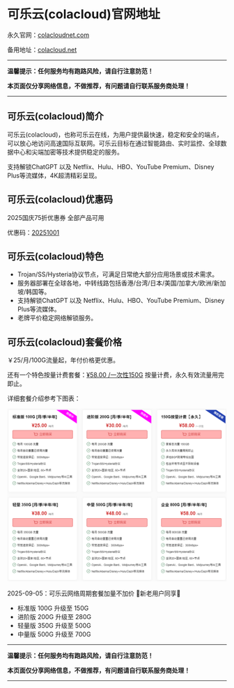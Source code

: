 # 可乐云(colacloud)官网地址

永久官网：[colacloudnet.com](https://user.colacloudnet.com/#/register?code=puWPu829)

备用地址：[colacloud.net](https://merlin.colacloud.net/#/register?code=puWPu829)

---

**温馨提示：任何服务均有跑路风险，请自行注意防范！**

**本页面仅分享网络信息，不做推荐，有问题请自行联系服务商处理！**

---

## 可乐云(colacloud)简介

可乐云(colacloud)，也称可乐云在线，为用户提供最快速，稳定和安全的端点，可以放心地访问高速国际互联网。可乐云目标在通过智能路由、实时监控、全球数据中心和尖端加密等技术提供稳定的服务。

支持解锁ChatGPT 以及 Netflix、Hulu、HBO、YouTube Premium、Disney Plus等流媒体，4K超清精彩呈现。

## 可乐云(colacloud)优惠码

2025国庆75折优惠券 全部产品可用

优惠码：[20251001](https://merlin.colacloud.net/#/register?code=puWPu829)

## 可乐云(colacloud)特色

* Trojan/SS/Hysteria协议节点，可满足日常绝大部分应用场景或技术需求。
* 服务器部署在全球各地，中转线路包括香港/台湾/日本/美国/加拿大/欧洲/新加坡/韩国等。
* 支持解锁ChatGPT 以及 Netflix、Hulu、HBO、YouTube Premium、Disney Plus等流媒体。
* 老牌平价稳定网络解锁服务。

## 可乐云(colacloud)套餐价格

￥25/月/100G流量起，年付价格更优惠。

还有一个特色按量计费套餐：[¥58.00 /一次性150G](https://user.colacloudnet.com/#/register?code=puWPu829) 按量计费，永久有效流量用完即止。

详细套餐介绍参考下图表：

[![可乐云(colacloud)套餐价格](colacloudnet_20250306_180103.png)](https://user.colacloudnet.com/#/register?code=puWPu829)

2025-09-05：可乐云网络周期套餐加量不加价  🎉新老用户同享🎉

* 标准版 100G  升级至 150G
* 进阶版 200G 升级至 280G
* 轻量版 350G 升级至 500G
* 中量版 500G 升级至 700G

---

**温馨提示：任何服务均有跑路风险，请自行注意防范！**

**本页面仅分享网络信息，不做推荐，有问题请自行联系服务商处理！**

---
